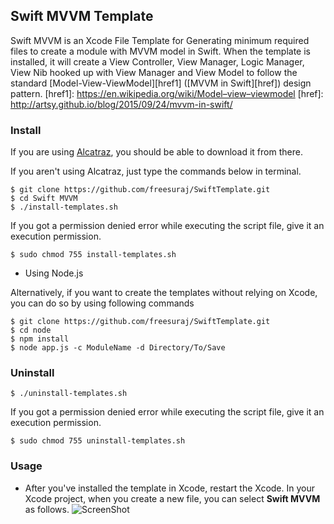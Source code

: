 ## Swift MVVM Template

Swift MVVM is an Xcode File Template for Generating minimum required files to create a module with MVVM model in Swift.
When the template is installed, it will create a View Controller, View Manager, Logic Manager, View Nib hooked up with View Manager and View Model to follow the standard [Model-View-ViewModel][href1] ([MVVM in Swift][href]) design pattern.
[href1]: https://en.wikipedia.org/wiki/Model–view–viewmodel
[href]: http://artsy.github.io/blog/2015/09/24/mvvm-in-swift/
### Install
If you are using [Alcatraz][href2], you should be able to download it from there.

[href2]: https://github.com/supermarin/Alcatraz

If you aren't using Alcatraz, just type the commands below in terminal.

    $ git clone https://github.com/freesuraj/SwiftTemplate.git
    $ cd Swift MVVM
    $ ./install-templates.sh

If you got a permission denied error while executing the script file, give it an execution permission.

    $ sudo chmod 755 install-templates.sh

* Using Node.js

Alternatively, if you want to create the templates without relying on Xcode, you can do so by using following commands

    $ git clone https://github.com/freesuraj/SwiftTemplate.git
    $ cd node
    $ npm install
    $ node app.js -c ModuleName -d Directory/To/Save

### Uninstall
    $ ./uninstall-templates.sh

If you got a permission denied error while executing the script file, give it an execution permission.

    $ sudo chmod 755 uninstall-templates.sh

### Usage
* After you've installed the template in Xcode, restart the Xcode. In your Xcode project, when you create a new file, you can select **Swift MVVM** as follows.
![ScreenShot](https://raw.githubusercontent.com/freesuraj/SwiftTemplate/master/Screenshot.png)
